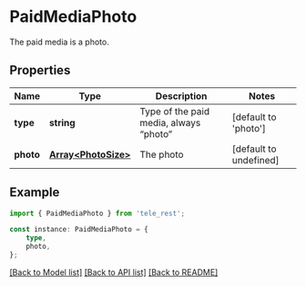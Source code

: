 # PaidMediaPhoto

The paid media is a photo.

## Properties

Name | Type | Description | Notes
------------ | ------------- | ------------- | -------------
**type** | **string** | Type of the paid media, always “photo” | [default to 'photo']
**photo** | [**Array&lt;PhotoSize&gt;**](PhotoSize.md) | The photo | [default to undefined]

## Example

```typescript
import { PaidMediaPhoto } from 'tele_rest';

const instance: PaidMediaPhoto = {
    type,
    photo,
};
```

[[Back to Model list]](../README.md#documentation-for-models) [[Back to API list]](../README.md#documentation-for-api-endpoints) [[Back to README]](../README.md)
